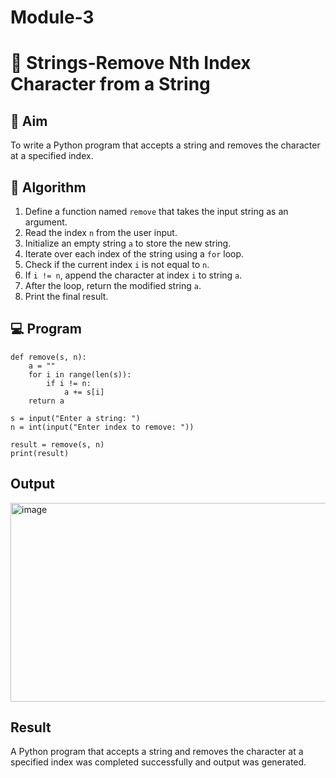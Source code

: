 # Module-3
# 🧹 Strings-Remove Nth Index Character from a String

## 🎯 Aim
To write a Python program that accepts a string and removes the character at a specified index.

## 🧠 Algorithm
1. Define a function named `remove` that takes the input string as an argument.
2. Read the index `n` from the user input.
3. Initialize an empty string `a` to store the new string.
4. Iterate over each index of the string using a `for` loop.
5. Check if the current index `i` is not equal to `n`.
6. If `i != n`, append the character at index `i` to string `a`.
7. After the loop, return the modified string `a`.
8. Print the final result.

## 💻 Program
```
def remove(s, n):
    a = ""
    for i in range(len(s)):
        if i != n:
            a += s[i]
    return a

s = input("Enter a string: ")
n = int(input("Enter index to remove: "))

result = remove(s, n)
print(result)

```

## Output
<img width="1082" height="318" alt="image" src="https://github.com/user-attachments/assets/4871a93a-5610-405c-ba17-8d99edac2276" />


## Result
A Python program that accepts a string and removes the character at a specified index was completed successfully and output was generated.
